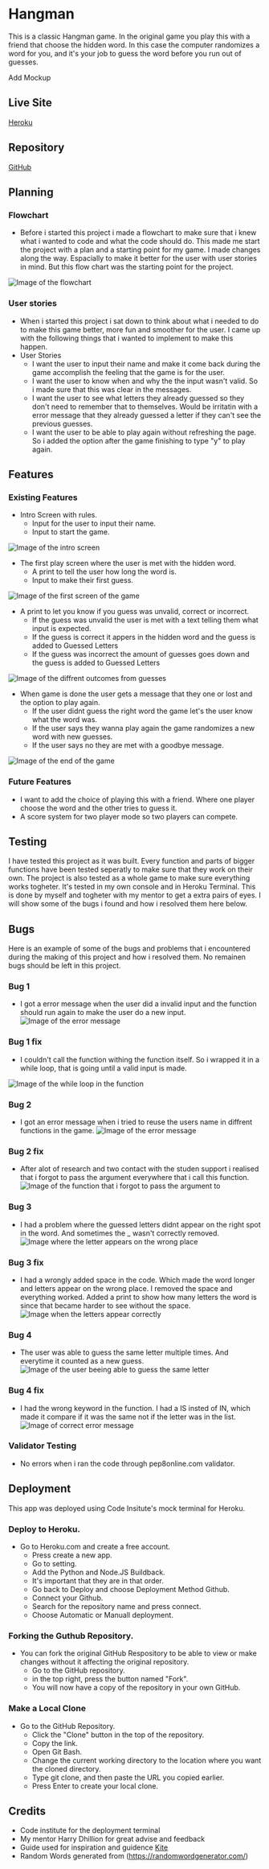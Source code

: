 # Hangman
This is a classic Hangman game. In the original game you play this with a friend that choose the hidden word. In this case the computer randomizes a word for you, and it's your job to guess the word before you run out of guesses. 

Add Mockup

## Live Site
[Heroku](https://stealthy-hangman.herokuapp.com/)
## Repository
[GitHub](https://github.com/Stealthy20/hangman)
## Planning 
### Flowchart
-   Before i started this project i made a flowchart to make sure that i knew what i wanted to code and what the code should do. 
This made me start the project with a plan and a starting point for my game.
I made changes along the way. Espacially to make it better for the user with user stories in mind. But this flow chart was the starting point for the project.

![Image of the flowchart](docs/flowchart.png)

### User stories
- When i started this project i sat down to think about what i needed to do to make this game better, more fun and smoother for the user. I came up with the following things that i wanted to implement to make this happen.
- User Stories
    -   I want the user to input their name and make it come back during the game accomplish the feeling that the game is for the user.
    -   I want the user to know when and why the the input wasn't valid. So i made sure that this was clear in the messages. 
    -   I want the user to see what letters they already guessed so they don't need to remember that to themselves. Would be irritatin with a error message that they already guessed a letter if they can't see the previous guesses. 
    -   I want the user to be able to play again without refreshing the page. So i added the option after the game finishing to type "y" to play again.

## Features 

### Existing Features
-   Intro Screen with rules.
    - Input for the user to input their name.
    - Input to start the game. 

![Image of the intro screen](docs/intro.JPG)

-   The first play screen where the user is met with the hidden word.
    -   A print to tell the user how long the word is.
    -   Input to make their first guess. 

![Image of the first screen of the game](docs/first_game_screen.JPG)

-   A print to let you know if you guess was unvalid, correct or incorrect.
    -   If the guess was unvalid the user is met with a text telling them what input is expected.
    -   If the guess is correct it appers in the hidden word and the guess is added to Guessed Letters
    -   If the guess was incorrect the amount of guesses goes down and the guess is added to Guessed Letters

![Image of the diffrent outcomes from guesses](docs/outcome_guesses.JPG)

-   When game is done the user gets a message that they one or lost and the option to play again.
    -   If the user didnt guess the right word the game let's the user know what the word was. 
    -   If the user says they wanna play again the game randomizes a new word with new guesses. 
    -   If the user says no they are met with a goodbye message. 

![Image of the end of the game](docs/end_game.JPG)

### Future Features
-   I want to add the choice of playing this with a friend. Where one player choose the word and the other tries to guess it. 
-   A score system for two player mode so two players can compete. 

## Testing
I have tested this project as it was built. Every function and parts of bigger functions have been tested seperatly to make sure that they work on their own. 
The project is also tested as a whole game to make sure everything works togheter. It's tested in my own console and in Heroku Terminal. 
This is done by myself and togheter with my mentor to get a extra pairs of eyes. 
I will show some of the bugs i found and how i resolved them here below. 

## Bugs
Here is an example of some of the bugs and problems that i encountered during the making of this project and how i resolved them. 
No remainen bugs should be left in this project. 

### Bug 1
-   I got a error message when the user did a invalid input and the function should run again to make the user do a new input. 
![Image of the error message](docs/bug1.JPG)

### Bug 1 fix 
-   I couldn't call the function withing the function itself. So i wrapped it in a while loop, that is going until a valid input is made.  

![Image of the while loop in the function](docs/bug1fix.JPG)

### Bug 2
-   I got an error message when i tried to reuse the users name in diffrent functions in the game.
![Image of the error message](docs/bug2.JPG)

### Bug 2 fix
-   After alot of research and two contact with the studen support i realised that i forgot to pass the argument everywhere that i call this function. 
![Image of the function that i forgot to pass the argument to](docs/bug2fix.JPG)

### Bug 3
-   I had a problem where the guessed letters didnt appear on the right spot in the word. And sometimes the _ wasn't correctly removed. 
![Image where the letter appears on the wrong place](docs/bug3.JPG)

### Bug 3 fix
-  I had a wrongly added space in the code. Which made the word longer and letters appear on the wrong place. I removed the space and everything worked. Added a print to show how many letters the word is since that became harder to see without the space. 
![Image when the letters appear correctly](docs/bug3fix.JPG)

### Bug 4
-   The user was able to guess the same letter multiple times. And everytime it counted as a new guess. 
![Image of the user beeing able to guess the same letter](docs/bug4.JPG)

### Bug 4 fix
-   I had the wrong keyword in the function. I had a IS insted of IN, which made it compare if it was the same not if the letter was in the list.
![Image of correct error message](docs/bug4fix.JPG)

### Validator Testing
- No errors when i ran the code through pep8online.com validator.

## Deployment
This app was deployed using Code Insitute's mock terminal for Heroku.

### Deploy to Heroku. 
- Go to Heroku.com and create a free account. 
    - Press create a new app. 
    - Go to setting.
    - Add the Python and Node.JS Buildback.
    - It's important that they are in that order.
    - Go back to Deploy and choose Deployment Method Github.
    - Connect your Github.
    - Search for the repository name and press connect.
    - Choose Automatic or Manuall deployment.

### Forking the Guthub Repository.
- You can fork the original GitHub Respository to be able to view or make changes without it affecting the original repository.
  - Go to the GitHub repository.
  - in the top right, press the button named "Fork".
  - You will now have a copy of the repository in your own GitHub. 

### Make a Local Clone
- Go to the GitHub Repository.
  - Click the "Clone" button in the top of the repository.
  - Copy the link.
  - Open Git Bash.
  - Change the current working directory to the location where you want the cloned directory.
  - Type git clone, and then paste the URL you copied earlier.
  - Press Enter to create your local clone.

## Credits
- Code institute for the deployment terminal
- My mentor Harry Dhillion for great advise and feedback
- Guide used for inspiration and guidence [Kite](https://www.youtube.com/watch?v=m4nEnsavl6w)
- Random Words generated from (https://randomwordgenerator.com/)